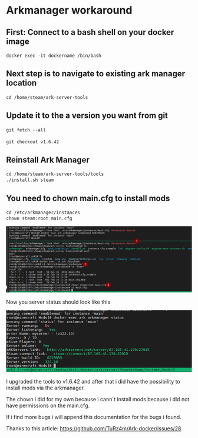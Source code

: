 # Arkmanager workaround

## First: Connect to a bash shell on your docker image

```
docker exec -it dockername /bin/bash
```

## Next step is to navigate to existing ark manager location
```
cd /home/steam/ark-server-tools
```

## Update it to the a version you want from git

```
git fetch --all

git checkout v1.6.42
```

## Reinstall Ark Manager
```
cd /home/steam/ark-server-tools/tools
./install.sh steam
```

## You need to chown main.cfg to install mods

```
cd /etc/arkmanager/instances
chown steam:root main.cfg
```
![workaroundpicture2](../source/arkworkaround2.png)

Now you server status should look like this

![arkstatuswithv1.6.42](../source/arkstatus.png)

I upgraded the tools to v1.6.42 and after that i did have the possibility to install mods via the arkmanager.

The chown i did for my own because i cann´t install mods because i did not have permissions on the main.cfg.

If i find more bugs i will append this documentation for the bugs i found.

Thanks to this article: <https://github.com/TuRz4m/Ark-docker/issues/28>